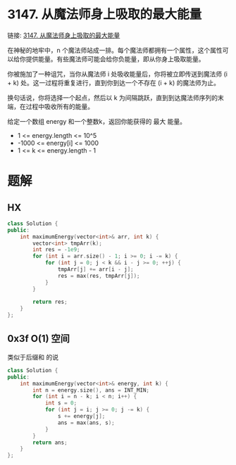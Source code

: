 # 3147. 从魔法师身上吸取的最大能量
链接: [3147. 从魔法师身上吸取的最大能量](https://leetcode.cn/problems/taking-maximum-energy-from-the-mystic-dungeon/)

在神秘的地牢中，n 个魔法师站成一排。每个魔法师都拥有一个属性，这个属性可以给你提供能量。有些魔法师可能会给你负能量，即从你身上吸取能量。

你被施加了一种诅咒，当你从魔法师 i 处吸收能量后，你将被立即传送到魔法师 (i + k) 处。这一过程将重复进行，直到你到达一个不存在 (i + k) 的魔法师为止。

换句话说，你将选择一个起点，然后以 k 为间隔跳跃，直到到达魔法师序列的末端，在过程中吸收所有的能量。

给定一个数组 energy 和一个整数k，返回你能获得的 最大 能量。

- 1 <= energy.length <= 10^5
- -1000 <= energy[i] <= 1000
- 1 <= k <= energy.length - 1

# 题解
## HX
```C++
class Solution {
public:
    int maximumEnergy(vector<int>& arr, int k) {
        vector<int> tmpArr(k);
        int res = -1e9;
        for (int i = arr.size() - 1; i >= 0; i -= k) {
            for (int j = 0; j < k && i - j >= 0; ++j) {
                tmpArr[j] += arr[i - j];
                res = max(res, tmpArr[j]);
            }
        }
        
        return res;
    }
};
```

## 0x3f O(1) 空间

类似于后缀和 的说

```C++
class Solution {
public:
    int maximumEnergy(vector<int>& energy, int k) {
        int n = energy.size(), ans = INT_MIN;
        for (int i = n - k; i < n; i++) {
            int s = 0;
            for (int j = i; j >= 0; j -= k) {
                s += energy[j];
                ans = max(ans, s);
            }
        }
        return ans;
    }
};
```
